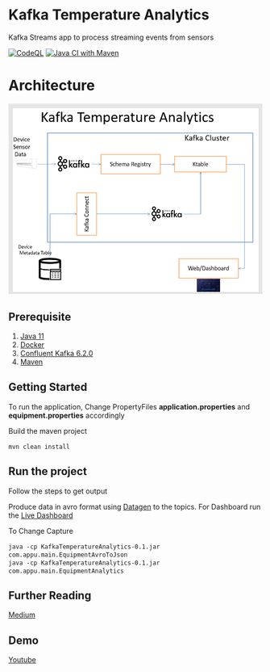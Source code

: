 # Kafka Temperature Analytics
Kafka Streams app to process streaming events from sensors

[![CodeQL](https://github.com/appuv/KafkaTemperatureAnalytics/actions/workflows/codeql.yml/badge.svg)](https://github.com/appuv/KafkaTemperatureAnalytics/actions/workflows/codeql.yml) [![Java CI with Maven](https://github.com/appuv/KafkaTemperatureAnalytics/actions/workflows/maven.yml/badge.svg)](https://github.com/appuv/KafkaTemperatureAnalytics/actions/workflows/maven.yml)

# Architecture
![Architecture](images/arch.png)


## Prerequisite
1. [Java 11](https://www.azul.com/downloads/?version=java-11-lts&package=jdk)
2. [Docker](https://www.docker.com/)   
3. [Confluent Kafka 6.2.0](https://docs.confluent.io/platform/current/quickstart/ce-docker-quickstart.html)
4. [Maven](https://maven.apache.org/)

## Getting Started
To run the application,
Change PropertyFiles **application.properties**  and **equipment.properties** accordingly

Build the maven project

```
mvn clean install  
```

## Run the project
Follow the steps to get output

Produce data in avro format using [Datagen](https://github.com/appuv/KafkaDataGen) to the topics.
For Dashboard run the [Live Dashboard](https://github.com/appuv/Live-Dashboard-using-Kafka-and-Spring-Websocket)

To Change Capture
```
java -cp KafkaTemperatureAnalytics-0.1.jar com.appu.main.EquipmentAvroToJson
java -cp KafkaTemperatureAnalytics-0.1.jar com.appu.main.EquipmentAnalytics
```

## Further Reading
[Medium](https://medium.com/@masterappu/realtime-temperature-analytics-using-kafka-b1db9d91b870)

## Demo
[Youtube](https://youtu.be/Cj3BeA4bV1c)
